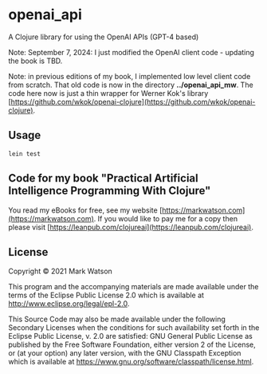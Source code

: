 # openai_api

A Clojure library for using the OpenAI APIs (GPT-4 based)

Note: September 7, 2024: I just modified the OpenAI client code - updating the book is TBD.

Note: in previous editions of my book, I implemented low level client code
from scratch. That old code is now in the directory **../openai_api_mw**. The code here now is just a thin wrapper for Werner Kok's library [https://github.com/wkok/openai-clojure](https://github.com/wkok/openai-clojure).

## Usage

    lein test

## Code for my book "Practical Artificial Intelligence Programming With Clojure"

You read my eBooks for free, see my
website [https://markwatson.com](https://markwatson.com). If you would like to pay me for a copy then please visit [https://leanpub.com/clojureai](https://leanpub.com/clojureai).

## License

Copyright © 2021 Mark Watson

This program and the accompanying materials are made available under the
terms of the Eclipse Public License 2.0 which is available at
http://www.eclipse.org/legal/epl-2.0.

This Source Code may also be made available under the following Secondary
Licenses when the conditions for such availability set forth in the Eclipse
Public License, v. 2.0 are satisfied: GNU General Public License as published by
the Free Software Foundation, either version 2 of the License, or (at your
option) any later version, with the GNU Classpath Exception which is available
at https://www.gnu.org/software/classpath/license.html.
